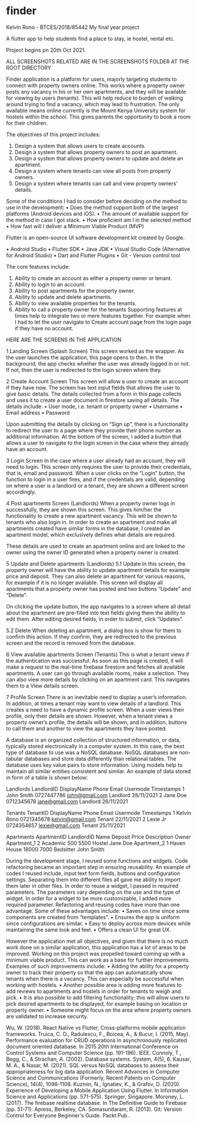 # finder

Kelvin Rono - BTCES/2018/85442
My final year project

A flutter app to help students find a place to stay, ie hostel, rental etc.

Project begins pn 20th Oct 2021.

<!-- Documentation -->

ALL SCREENSHOTS RELATED ARE IN THE SCREENSHOTS FOLDER AT THE ROOT DIRECTORY

<!-- INTRODUTION. -->

Finder application is a platform for users, majorly targeting students to connect with property owners online. This works where a property owner posts any vacancy in his or her own apartments, and they will be available for viewing by users (tenants). This will help reduce to burden of walking around trying to find a vacancy, which may lead to frustration. The only available means online currently is the Mount Kenya University system for hostels within the school. This gives parents the opportunity to book a room for their children.

 <!-- OBJECTIVES -->

The objectives of this project includes:

1. Design a system that allows users to create accounts.
2. Design a system that allows property owners to post an apartment.
3. Design a system that allows property owners to update and delete an apartment.
4. Design a system where tenants can view all posts from property owners.
5. Design a system where tenants can call and view property owners’ details.

<!-- SYSTEM DESIGN -->

Some of the conditions I had to consider before deciding on the method to use in the development:
• Does the method support both of the largest platforms (Android devices and iOS).
• The amount of available support for the method in case I got stack.
• How proficient am I in the selected method
• How fast will I deliver a Minimum Viable Product (MVP)

<!-- What is Flutter? -->

Flutter is an open-source UI software development kit created by Google.

<!-- Tools I used for development. -->

• Android Studio
• Flutter SDK
• Java JDK
• Visual Studio Code (Alternative for Android Studio)
• Dart and Flutter Plugins
• Git - Version control tool

 <!-- SYSTEM IMPLEMENTATION AND TESING -->

The core features include:

1. Ability to create an account as either a property owner or tenant.
2. Ability to login to an account.
3. Ability to post apartments for the property owner.
4. Ability to update and delete apartments.
5. Ability to view available properties for the tenants.
6. Ability to call a property owner for the tenants
   Supporting features at times help to integrate two or mere features together. For example when I had to let the user navigate to Create account page from the login page if they have no account.

<!-- ADDING CORE FEATURES.	 -->

HERE ARE THE SCREENS IN THE APPLICATION

1 Landing Screen (Splash Screen)
This screen worked as the wrapper. As the user launches the application, this page opens to then. In the background, the app checks whether the user was already logged in or not. If not, then the user is redirected to the login screen where they.

2 Create Account Screen
This screen will allow a user to create an account if they have now. The screen has text input fields that allows the user to give basic details. The details collected from a form in this page collects and uses it to create a user document in firestore saving all details. The details include:
• User mode, i.e. tenant or property owner
• Username
• Email address
• Password

Upon submitting the details by clicking on “Sign up”, there is a functionality to redirect the user to a page where they provide their phone number as additional information.
At the bottom of the screen, I added a button that allows a user to navigate to the login screen in the case where they already have an account.

3 Login Screen
In the case where a user already had an account, they will need to login. This screen only requires the user to provide their credentials, that is, email and password. When a user clicks on the “Login” button, the function to login in a user fires, and if the credentials are valid, depending on where a user is a landlord or a tenant, they are shown a different screen accordingly.

4 Post apartments Screen (Landlords)
When a property owner logs in successfully, they are shown this screen. This gives him/her the functionality to create a new apartment vacancy. This will be shown to tenants who also login in.
In order to create an apartment and make all apartments created have similar forms in the database, I created an apartment model, which exclusively defines what details are required.

These details are used to create an apartment online and are linked to the owner using the owner ID generated when a property owner is created.

5 Update and Delete apartments (Landlords)
5.1 Update
In this screen, the property owner will have the ability to update apartment details for example price and deposit. They can also delete an apartment for various reasons, for example if it is no longer available.
This screen will display all apartments that a property owner has posted and two buttons “Update” and “Delete”.

On clicking the update button, the app navigates to a screen where all detail about the apartment are pre-filled into text fields giving them the ability to edit them. After editing desired fields, in order to submit, click “Updates”.

5.2 Delete
When deleting an apartment, a dialog box is show for them to confirm this action. If they confirm, they are redirected to the previous screen and the record is removed from the database.

6 View available apartments Screen (Tenants)
This is what a tenant views if the authentication was successful. As soon as this page is created, it will make a request to the real-time firebase firestore and fetches all available apartments. A user can go through available rooms, make a selection. They can also view more details by clicking on an apartment card. This navigates them to a View details screen.

7 Profile Screen
There is an inevitable need to display a user’s information. In addition, at times a tenant may want to view details of a landlord. This creates a need to have a dynamic profile screen. When a user views their profile, only their details are shown. However, when a tenant views a property owner’s profile, the details will be shown, and in addition, buttons to call them and another to view the apartments they have posted.

<!-- Firestore Details and Structure -->

A database is an organized collection of structured information, or data, typically stored electronically in a computer system. In this case, the best type of database to use was a NoSQL database. NoSQL databases are non-tabular databases and store data differently than relational tables.
The database uses key value pairs to store information. Using models help to maintain all similar entities consistent and similar.
An example of data stored in form of a table is shown below:

<!-- Landlords table -->

Landlords
LandlordID DisplayName Phone Email Usermode Timestamps
1 John Smith 0727447786 john@gmail.com Landlord 28/11/2021
2 Jane Doe 0712345678 jane@gmail.com Landlord 26/11/2021

<!-- Tenants table -->

Tenants
TenantID DisplayName Phone Email Usermode Timestamps
1 Kelvin Rono 0721345678 kelvin@gmail.com Tenant 22/11/2021
2 Lexie Jr 0724354657 lexie@gmail.com Tenant 25/11/2021

 <!-- Apartments table -->

Apartments
ApartmentID LandlordID Name Deposit Price Description Owner
Apartment_1 2 Academic 500 5500 Hostel Jane Doe
Apartment_2 1 Haven House 18000 7000 Bedsitter John Smith

<!-- ADDING EXTRA FEATURES -->

During the development stage, I reused some functions and widgets. Code refactoring became an important step in ensuring reusability. An example of codes I reused include, input text form fields, buttons and configuration settings. Separating them into different files all gave me ability to import them later in other files.
In order to reuse a widget, I passed in required parameters. The parameters vary depending on the use and the type of widget. In order for a widget to be more customizable, I added more required parameter.
Refactoring and reusing codes have more than one advantage. Some of these advantages include:
• Saves on time since some components are created from “templates”.
• Ensures the app is uniform since configurations are similar.
• Easy to deploy across more devices while maintaining the same look and feel.
• Offers a clean UI for great UX.

 <!-- Recommendations -->

However the application met all objectives, and given that there is no much work done on a similar application, this application has a lot of areas to be improved. Working on this project was propelled toward coming up with a minimum viable product. This can work as a base for further improvements. Examples of such improvements include:
• Adding the ability for a property owner to track their property so that the app can automatically show tenants when there is a vacancy. This can especially be successful when working with hostels.
• Another possible area is adding more features to add reviews to apartments and hostels in order for tenants to weigh and pick.
• It is also possible to add filtering functionality; this will allow users to pick desired apartments to be displayed, for example basing on location or property owner.
• Someone might focus on the area where property owners are validated to increase security.

<!-- REFERENCE -->

Wu, W. (2018). React Native vs Flutter, Cross-platforms mobile application frameworks.
Truica, C. O., Radulescu, F., Boicea, A., & Bucur, I. (2015, May). Performance evaluation for CRUD operations in asynchronously replicated document oriented database. In 2015 20th International Conference on Control Systems and Computer Science (pp. 191-196). IEEE.
Connoly, T., Begg, C., & Strachan, A. (2002). Database systems. System, 4(5), 6.
Kausar, M. A., & Nasar, M. (2021). SQL versus NoSQL databases to assess their appropriateness for big data application. Recent Advances in Computer Science and Communications (Formerly, Recent Patents on Computer Science), 14(4), 1098-1108.
Kuzmin, N., Ignatiev, K., & Grafov, D. (2020). Experience of Developing a Mobile Application Using Flutter. In Information Science and Applications (pp. 571-575). Springer, Singapore.
Moroney, L. (2017). The firebase realtime database. In The Definitive Guide to Firebase (pp. 51-71). Apress, Berkeley, CA.
Somasundaram, R. (2013). Git: Version Control for Everyone Beginner's Guide. Packt Pub..
